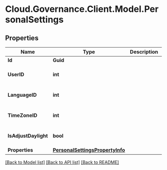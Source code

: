 # Cloud.Governance.Client.Model.PersonalSettings
## Properties

Name | Type | Description | Notes
------------ | ------------- | ------------- | -------------
**Id** | **Guid** |  | [optional] 
**UserID** | **int** |  | [optional] [default to 0]
**LanguageID** | **int** |  | [optional] [default to 0]
**TimeZoneID** | **int** |  | [optional] [default to 0]
**IsAdjustDaylight** | **bool** |  | [optional] [default to false]
**Properties** | [**PersonalSettingsPropertyInfo**](PersonalSettingsPropertyInfo.md) |  | [optional] 

[[Back to Model list]](../README.md#documentation-for-models) [[Back to API list]](../README.md#documentation-for-api-endpoints) [[Back to README]](../README.md)


